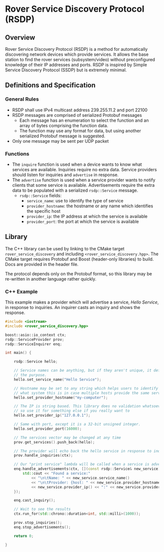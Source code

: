 # Rover Service Discovery Protocol (RSDP)
## Overview
Rover Service Discovery Protocol (RSDP) is a method for automatically discovering network devices which provide services. It allows the base station to find the rover services (subsystem/video) without preconfigured knowledge of their IP addresses and ports. RSDP is inspired by Simple Service Discovery Protocol (SSDP) but is extremely minimal.

## Definitions and Specification
### General Rules
* RSDP shall use IPv4 multicast address 239.255.11.2 and port 22100
* RSDP messages are comprised of serialized Protobuf messages
    * Each message has an enumeration to select the function and an array of bytes comprising the function data.
	* The function may use any format for data, but using another serialized Protobuf message is suggested.
* Only one message may be sent per UDP packet
### Functions
* The `inquire` function is used when a device wants to know what services are available. Inquiries require no extra data. Service providers should listen for inquiries and `advertise` in response.
* The `advertise` function is used when a service provider wants to notify clients that some service is available. Advertisements require the extra data to be populated with a serialized `rsdp::Service` message.
    * `rsdp::Service` fields:
	    * `service_name`: use to identify the type of service
		* `provider_hostname`: the hostname or any name which identifies the specific host
		* `provider_ip`: the IP address at which the service is available
		* `provider_port`: the port at which the service is available

## Library
The C++ library can be used by linking to the CMake target `rover_service_discovery` and including `<rover_service_discovery.hpp>`. The CMake target requires Protobuf and Boost (header-only libraries) to build. Docs are provided in the header file.

The protocol depends only on the Protobuf format, so this library may be re-written in another language rather quickly.

### C++ Example
This example makes a provider which will advertise a service, *Hello Service*, in response to inquiries. An inquirer casts an inquiry and shows the response.

```C++
#include <iostream>
#include <rover_service_discovery.hpp>

boost::asio::io_context ctx;
rsdp::ServiceProvider prov;
rsdp::ServiceInquirer enq;

int main() {

	rsdp::Service hello;

	// Service names can be anything, but if they aren't unique, it defeats
	// the purpose.
	hello.set_service_name("Hello Service");

	// Hostname may be set to any string which helps users to identify
	// what system this is in case multiple hosts provide the same service
	hello.set_provider_hostname("my-computer");

	// The IP is string based. This library does no validation whatsoever,
	// so use it for something else if you really want to
	hello.set_provider_ip("127.0.0.1");

	// Same with port, except it is a 32-bit unsigned integer.
	hello.set_provider_port(16000);

	// The services vector may be changed at any time
	prov.get_services().push_back(hello);

	// The provider will echo back the hello service in response to inquiries
	prov.handle_inquiries(ctx);

	// Our "print service" lambda will be called when a service is advertised
	enq.handle_advertisements(ctx, [](const rsdp::Service& new_service) {
		std::cout << "Found a service:"
			<< "\n\tName: " << new_service.service_name()
			<< "\n\tProvider: {host: " << new_service.provider_hostname() << ", addr: "
			<< new_service.provider_ip() << ":" << new_service.provider_port() << "}\n";
	});

	enq.cast_inquiry();

	// Wait to see the results
	ctx.run_for(std::chrono::duration<int, std::milli>(1000));

	prov.stop_inquiries();
	enq.stop_advertisements();

	return 0;

}
```

